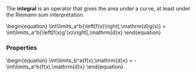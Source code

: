 The **integral** is an operator that gives the area under a curve, at least under the Riemann sum interpretation.

\begin{equation}
\int\limits_a^b{\left[f(x)\right]\,\mathrm{d}g(x)} = \int\limits_a^b{\left[f(x)g'(x)\right]\,\mathrm{d}x}
\end{equation}

### Properties

\begin{equation}
\int\limits_b^a{f(x)\,\mathrm{d}x} = -\int\limits_a^b{f(x)\,\mathrm{d}x}
\end{equation}
